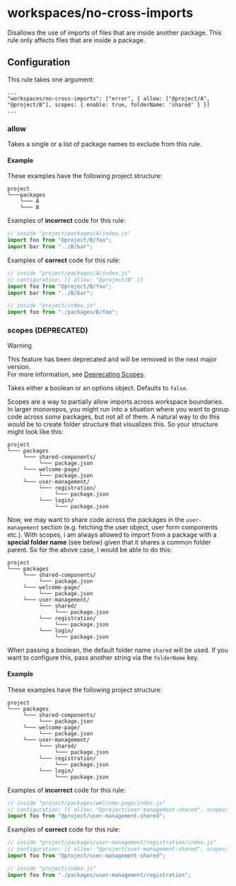 # workspaces/no-cross-imports

Disallows the use of imports of files that are inside another package. This rule only affects files that are inside a package.

## Configuration

This rule takes one argument:

```
...
"workspaces/no-cross-imports": ["error", { allow: ["@project/A", "@project/B"], scopes: { enable: true, folderName: 'shared' } }]
...
```

### allow

Takes a single or a list of package names to exclude from this rule.

#### Example

These examples have the following project structure:

```
project
└───packages
    └─── A
    └─── B
```

Examples of **incorrect** code for this rule:

```js
// inside "project/packages/A/index.js"
import foo from "@project/B/foo";
import bar from "../B/bar";
```

Examples of **correct** code for this rule:

```js
// inside "project/packages/A/index.js"
// configuration: [{ allow: "@project/B" }]
import foo from "@project/B/foo";
import bar from "../B/bar";

// inside "project/index.js"
import foo from "./packages/B/foo";
```

### scopes (**DEPRECATED**)

> [!WARNING]  
> This feature has been deprecated and will be removed in the next major version.  
> For more information, see [Deprecating Scopes](../deprecating-scopes.md).

Takes either a boolean or an options object. Defaults to `false`.

Scopes are a way to partially allow imports across workspace boundaries.
In larger monorepos, you might run into a situation where you want to group code
across _some_ packages, but not all of them. A natural way to do this would be
to create folder structure that visualizes this. So your structure might look
like this:

```
project
└─── packages
     └─── shared-components/
          └─── package.json
     └─── welcome-page/
          └─── package.json
     └─── user-management/
          └─── registration/
               └─── package.json
          └─── login/
               └─── package.json
```

Now, we may want to share code across the packages in the `user-management`
section (e.g. fetching the user object, user form components etc.). With scopes,
i am always allowed to import from a package with a **special folder name**
(see below) given that it shares a common folder parent. So for
the above case, I would be able to do this:

```
project
└─── packages
     └─── shared-components/
          └─── package.json
     └─── welcome-page/
          └─── package.json
     └─── user-management/
          └─── shared/
               └─── package.json
          └─── registration/
               └─── package.json
          └─── login/
               └─── package.json
```

When passing a boolean, the default folder name `shared` will be used. If you
want to configure this, pass another string via the `folderName` key.

#### Example

These examples have the following project structure:

```
project
└─── packages
     └─── shared-components/
          └─── package.json
     └─── welcome-page/
          └─── package.json
     └─── user-management/
          └─── shared/
               └─── package.json
          └─── registration/
               └─── package.json
          └─── login/
               └─── package.json
```

Examples of **incorrect** code for this rule:

```js
// inside "project/packages/welcome-page/index.js"
// configuration: [{ allow: "@project/user-management-shared", scopes: true }]
import foo from "@project/user-management-shared";
```

Examples of **correct** code for this rule:

```js
// inside "project/packages/user-management/registration/index.js"
// configuration: [{ allow: "@project/user-management-shared", scopes: true }]
import foo from "@project/user-management-shared";

// inside "project/index.js"
import foo from "./packages/user-management/registration";
```
